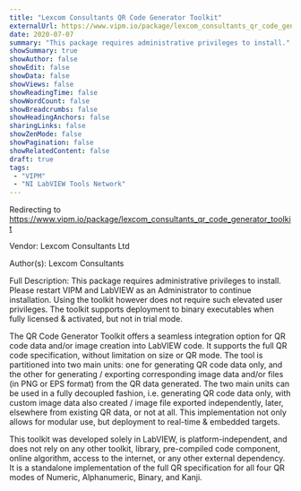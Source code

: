 ```yaml
---
title: "Lexcom Consultants QR Code Generator Toolkit"
externalUrl: https://www.vipm.io/package/lexcom_consultants_qr_code_generator_toolkit
date: 2020-07-07
summary: "This package requires administrative privileges to install."
showSummary: true
showAuthor: false
showEdit: false
showData: false
showViews: false
showReadingTime: false
showWordCount: false
showBreadcrumbs: false
showHeadingAnchors: false
sharingLinks: false
showZenMode: false
showPagination: false
showRelatedContent: false
draft: true
tags:
 - "VIPM"
 - "NI LabVIEW Tools Network"
---
```


Redirecting to https://www.vipm.io/package/lexcom_consultants_qr_code_generator_toolkit

Vendor: Lexcom Consultants Ltd

Author(s): Lexcom Consultants
 
Full Description:
This package requires administrative privileges to install. Please restart VIPM and LabVIEW as an Administrator to continue installation. Using the toolkit however does not require such elevated user privileges. The toolkit supports deployment to binary executables when fully licensed & activated, but not in trial mode.

The QR Code Generator Toolkit offers a seamless integration option for QR code data and/or image creation into LabVIEW code. It supports the full QR code specification, without limitation on size or QR mode. The tool is partitioned into two main units: one for generating QR code data only, and the other for generating / exporting corresponding image data and/or files (in PNG or EPS format) from the QR data generated. The two main units can be used in a fully decoupled fashion, i.e. generating QR code data only, with custom image data also created / image file exported independently, later, elsewhere from existing QR data, or not at all. This implementation not only allows for modular use, but deployment to real-time & embedded targets.

This toolkit was developed solely in LabVIEW, is platform-independent, and does not rely on any other toolkit, library, pre-compiled code component, online algorithm, access to the internet, or any other external dependency. It is a standalone implementation of the full QR specification for all four QR modes of Numeric, Alphanumeric, Binary, and Kanji.